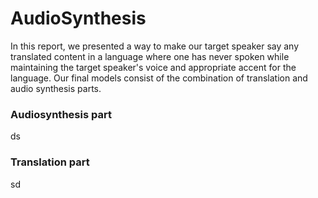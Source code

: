 # AudioSynthesis
In this report, we presented a way to make our target speaker say any translated content in a language where one has never spoken while maintaining the target speaker's voice and appropriate accent for the language. Our final models consist of the combination of translation and audio synthesis parts.

### Audiosynthesis part
ds

### Translation part
sd
